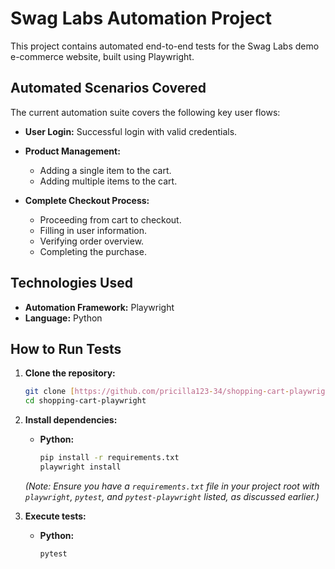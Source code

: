 # Swag Labs Automation Project

This project contains automated end-to-end tests for the Swag Labs demo e-commerce website, built using Playwright.

## Automated Scenarios Covered
The current automation suite covers the following key user flows:

* **User Login:** Successful login with valid credentials.

* **Product Management:**
    * Adding a single item to the cart.
    * Adding multiple items to the cart.

* **Complete Checkout Process:**
    * Proceeding from cart to checkout.
    * Filling in user information.
    * Verifying order overview.
    * Completing the purchase.

## Technologies Used
* **Automation Framework:** Playwright
* **Language:** Python

## How to Run Tests
1.  **Clone the repository:**
    ```bash
    git clone [https://github.com/pricilla123-34/shopping-cart-playwright.git](https://github.com/pricilla123-34/shopping-cart-playwright.git)
    cd shopping-cart-playwright
    ```
2.  **Install dependencies:**
    * **Python:**
        ```bash
        pip install -r requirements.txt
        playwright install
        ```
    *(Note: Ensure you have a `requirements.txt` file in your project root with `playwright`, `pytest`, and `pytest-playwright` listed, as discussed earlier.)*

3.  **Execute tests:**
    * **Python:**
        ```bash
        pytest
        ```
